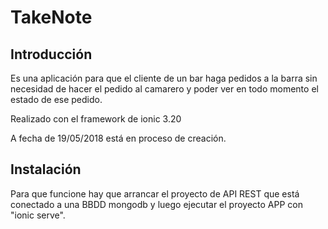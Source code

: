 # TakeNote

## Introducción

Es una aplicación para que el cliente de un bar haga pedidos a la barra sin necesidad de hacer el pedido al camarero y poder ver en todo momento el estado de ese pedido.

Realizado con el framework de ionic 3.20

A fecha de 19/05/2018 está en proceso de creación.

## Instalación

Para que funcione hay que arrancar el proyecto de API REST que está conectado a una BBDD mongodb y luego ejecutar el proyecto APP con "ionic serve".
